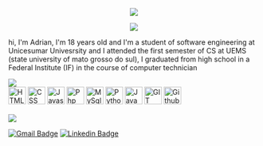 <p align="center">
<img src="https://github.com/pinkglb/pinkglb/blob/main/Images/nova-palheta.png">
</p>

<p align="center" >
  <img src="https://github.com/pinkglb/pinkglb/blob/main/Icons/title.png"> 
</p>

hi, I'm Adrian, I'm 18 years old and I'm a student of software engineering at Unicesumar Univesrsity and I attended the first semester of CS at UEMS (state university of mato grosso do sul), I graduated from high school in a Federal Institute (IF) in the course of computer technician

<img src="https://github.com/pinkglb/pinkglb/blob/main/Images/lang%20n%20tools.png">

<div>
  <img height="35" src='https://github.com/pinkglb/pinkglb/blob/main/Icons/html5.png' alt="HTML">
  <img height="35" src='https://github.com/pinkglb/pinkglb/blob/main/Icons/css3.png' alt="CSS">
  <img height="35" src='https://github.com/pinkglb/pinkglb/blob/main/Icons/javascript.png' alt="Javascript">
  <img height="35" src='https://github.com/pinkglb/pinkglb/blob/main/Icons/php.png' alt="Php">
  <img height="35" src='https://github.com/pinkglb/pinkglb/blob/main/Icons/icons8-logo-mysql.png' alt="MySql">
  <img height="35" src='https://github.com/pinkglb/pinkglb/blob/main/Icons/python.png' alt="Python">
  <img height="35" src='https://github.com/pinkglb/pinkglb/blob/main/Icons/java.png' alt="Java">
  <img height="35" src='https://github.com/pinkglb/pinkglb/blob/main/Icons/git.png' alt="GIT">
  <img height="35" src='https://github.com/pinkglb/pinkglb/blob/main/Icons/github.png' alt="Github">
  
</div>

<br/>
<img src="https://github.com/pinkglb/pinkglb/blob/main/Images/contact.png">

[![Gmail Badge](https://img.shields.io/badge/Gmail-aeba89?style=for-the-badge&logo=gmail&logoColor=white&link=mailto:rebeccamanzi@gmail.com)](mailto:adriancosta1215@gmail.com)
[![Linkedin Badge](https://img.shields.io/badge/LinkedIn-aeba89?style=for-the-badge&logo=linkedin&logoColor=white&link=https://www.linkedin.com/in/rebeccamanzi/)](https://www.linkedin.com/in/adrian-quid%C3%A1-silvestre-costa-94bb12211/)


